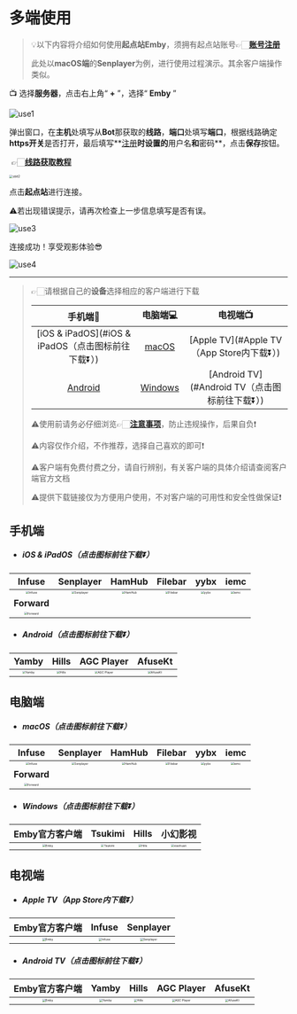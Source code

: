 # 多端使用

> 💡以下内容将介绍如何使用**起点站Emby**，须拥有起点站账号👉🏻**[账号注册](/Users/xu/Documents/起点站/账号注册.md)**
>
> 此处以**macOS端**的**Senplayer**为例，进行使用过程演示。其余客户端操作类似。

📺 选择**服务器**，点击右上角“ **+** ”，选择“ **Emby** ”

![use1](/Users/xu/Documents/起点站/pictures/use1.png)

弹出窗口，在**主机**处填写从**Bot**那获取的**线路**，**端口**处填写**端口**，根据线路确定**https开关**是否打开，最后填写**[注册]()**时设置的**用户名**和**密码**，点击**保存**按钮。

​	👉🏻**[线路获取教程]()**

<img src="/Users/xu/Documents/起点站/pictures/use2.png" alt="use2" style="zoom: 40%;" />

点击**起点站**进行连接。

⚠️若出现错误提示，请再次检查上一步信息填写是否有误。

![use3](/Users/xu/Documents/起点站/pictures/use3.png)

连接成功！享受观影体验😎

![use4](/Users/xu/Documents/起点站/pictures/use4.png)

---

>  👉🏻请根据自己的**设备**选择相应的客户端进行下载
>
> |                      手机端📱                       |                 电脑端💻                  |                    电视端📺                     |
> | :------------------------------------------------: | :--------------------------------------: | :--------------------------------------------: |
> | [iOS & iPadOS](#iOS & iPadOS（点击图标前往下载⏬）) |   [macOS](#macOS（点击图标前往下载⏬）)   |   [Apple TV](#Apple TV（App Store内下载⏬）)    |
> |      [Android](#Android（点击图标前往下载⏬）)      | [Windows](#Windows（点击图标前往下载⏬）) | [Android TV](#Android TV（点击图标前往下载⏬）) |
>
> ⚠️使用前请务必仔细浏览👉🏻**[注意事项]()**，防止违规操作，后果自负❗️
>
> ⚠️内容仅作介绍，不作推荐，选择自己喜欢的即可❗️
>
> ⚠️客户端有免费付费之分，请自行辨别，有关客户端的具体介绍请查阅客户端官方文档
>
> ⚠️提供下载链接仅为方便用户使用，不对客户端的可用性和安全性做保证❗️



## 手机端

- ##### iOS & iPadOS（点击图标前往下载⏬）

|                          **Infuse**                          |                        **Senplayer**                         |                          **HamHub**                          |                         **Filebar**                          |                           **yybx**                           |                           **iemc**                           |
| :----------------------------------------------------------: | :----------------------------------------------------------: | :----------------------------------------------------------: | :----------------------------------------------------------: | :----------------------------------------------------------: | :----------------------------------------------------------: |
| [<img src="/Users/xu/Documents/起点站/pictures/infuse.png" alt="Infuse" style="zoom:33%;" />](https://apps.apple.com/cn/app/infuse/id1136220934) | [<img src="/Users/xu/Documents/起点站/pictures/senplayer.png" alt="Senplayer" style="zoom:33%;" />](https://apps.apple.com/cn/app/senplayer-%E6%99%BA%E8%83%BD%E8%A7%86%E9%A2%91%E6%92%AD%E6%94%BE%E5%99%A8-8%E5%80%8D%E9%80%9F/id6443975850) | [<img src="/Users/xu/Documents/起点站/pictures/hamhub.png" alt="HamHub" style="zoom:33%;" />](https://apps.apple.com/cn/app/hamhub-%E4%BD%A0%E7%9A%84%E7%A7%81%E4%BA%BA%E4%BA%91%E5%BD%B1%E4%B8%93%E5%AE%B6/id6458691598) | [<img src="/Users/xu/Documents/起点站/pictures/filebar.png" alt="Filebar" style="zoom:33%;" />](https://apps.apple.com/cn/app/filebar/id1558391784) | [<img src="/Users/xu/Documents/起点站/pictures/yybx.png" alt="yybx" style="zoom:33%;" />](https://apps.apple.com/cn/app/yybx/id1519723194) | [<img src="/Users/xu/Documents/起点站/pictures/iemc.png" alt="iemc" style="zoom:33%;" />](https://apps.apple.com/cn/app/iemc/id1467462861) |
|                         **Forward**                          |                                                              |                                                              |                                                              |                                                              |                                                              |
| [<img src="/Users/xu/Documents/起点站/pictures/forward.png" alt="Forward" style="zoom:33%;" />](https://apps.apple.com/cn/app/forward-%E6%96%B0%E8%A7%86%E7%95%8C/id6503940939) |                                                              |                                                              |                                                              |                                                              |                                                              |

- ##### Android（点击图标前往下载⏬）

|                          **Yamby**                           |                          **Hills**                           |                        **AGC Player**                        |                         **AfuseKt**                          |
| :----------------------------------------------------------: | :----------------------------------------------------------: | :----------------------------------------------------------: | :----------------------------------------------------------: |
| [<img src="/Users/xu/Documents/起点站/pictures/Yamby.png" alt="Yamby" style="zoom:33%;" />](https://t.me/yamby_release) | [<img src="/Users/xu/Documents/起点站/pictures/Hills.png" alt="Hills" style="zoom:33%;" />](https://play.google.com/store/apps/details?id=com.mountains.hills&hl=zh) | [<img src="/Users/xu/Documents/起点站/pictures/AGC Player.png" alt="AGC Player" style="zoom:33%;" />](https://play.google.com/store/apps/details?id=com.agc.player) | [<img src="/Users/xu/Documents/起点站/pictures/AfuseKt.png" alt="AfuseKt" style="zoom:33%;" />](https://github.com/AttemptD/AfuseKt-release) |



## 电脑端

- ##### macOS（点击图标前往下载⏬）

|                          **Infuse**                          |                        **Senplayer**                         |                          **HamHub**                          |                         **Filebar**                          |                           **yybx**                           |                           **iemc**                           |
| :----------------------------------------------------------: | :----------------------------------------------------------: | :----------------------------------------------------------: | :----------------------------------------------------------: | :----------------------------------------------------------: | :----------------------------------------------------------: |
| [<img src="/Users/xu/Documents/起点站/pictures/infuse.png" alt="Infuse" style="zoom:33%;" />](https://apps.apple.com/cn/app/infuse/id1136220934) | [<img src="/Users/xu/Documents/起点站/pictures/senplayer.png" alt="Senplayer" style="zoom:33%;" />](https://apps.apple.com/cn/app/senplayer-%E6%99%BA%E8%83%BD%E8%A7%86%E9%A2%91%E6%92%AD%E6%94%BE%E5%99%A8-8%E5%80%8D%E9%80%9F/id6443975850) | [<img src="/Users/xu/Documents/起点站/pictures/hamhub.png" alt="HamHub" style="zoom:33%;" />](https://apps.apple.com/cn/app/hamhub-%E4%BD%A0%E7%9A%84%E7%A7%81%E4%BA%BA%E4%BA%91%E5%BD%B1%E4%B8%93%E5%AE%B6/id6458691598) | [<img src="/Users/xu/Documents/起点站/pictures/filebar.png" alt="Filebar" style="zoom:33%;" />](https://apps.apple.com/cn/app/filebar/id1558391784) | [<img src="/Users/xu/Documents/起点站/pictures/yybx.png" alt="yybx" style="zoom:33%;" />](https://apps.apple.com/cn/app/yybx/id1519723194) | [<img src="/Users/xu/Documents/起点站/pictures/iemc.png" alt="iemc" style="zoom:33%;" />](https://apps.apple.com/cn/app/iemc/id1467462861) |
|                         **Forward**                          |                                                              |                                                              |                                                              |                                                              |                                                              |
| [<img src="/Users/xu/Documents/起点站/pictures/forward.png" alt="Forward" style="zoom:33%;" />](https://apps.apple.com/cn/app/forward-%E6%96%B0%E8%A7%86%E7%95%8C/id6503940939) |                                                              |                                                              |                                                              |                                                              |                                                              |

- ##### Windows（点击图标前往下载⏬）

|                      **Emby官方客户端**                      |                         **Tsukimi**                          |                          **Hills**                           |                         **小幻影视**                         |
| :----------------------------------------------------------: | :----------------------------------------------------------: | :----------------------------------------------------------: | :----------------------------------------------------------: |
| [<img src="/Users/xu/Documents/起点站/pictures/Emby.png" alt="Emby" style="zoom:33%;" />](https://emby.media/emby-for-windows.html) | [<img src="/Users/xu/Documents/起点站/pictures/Tsukimi.png" alt="Tsukimi" style="zoom:33%;" />](https://github.com/tsukinaha/tsukimi?tab=readme-ov-file) | [<img src="/Users/xu/Documents/起点站/pictures/Hills.png" alt="Hills" style="zoom:33%;" />](https://apps.microsoft.com/detail/9nxnzfrllwzx?hl=zh-CN&gl=HK) | [<img src="/Users/xu/Documents/起点站/pictures/xiaohuan.png" alt="xiaohuan" style="zoom:33%;" />](https://apps.microsoft.com/detail/9nb0h051m4v4?hl=zh-CN&gl=HK) |



## 电视端

- ##### Apple TV（App Store内下载⏬）

|                      **Emby官方客户端**                      |                          **Infuse**                          |                        **Senplayer**                         |
| :----------------------------------------------------------: | :----------------------------------------------------------: | :----------------------------------------------------------: |
| <img src="/Users/xu/Documents/起点站/pictures/Emby.png" alt="Emby" style="zoom:33%;" /> | <img src="/Users/xu/Documents/起点站/pictures/infuse.png" alt="Infuse" style="zoom:33%;" /> | <img src="/Users/xu/Documents/起点站/pictures/senplayer.png" alt="Senplayer" style="zoom:33%;" /> |

- ##### Android TV（点击图标前往下载⏬）

|                      **Emby官方客户端**                      |                          **Yamby**                           |                          **Hills**                           |                        **AGC Player**                        |                         **AfuseKt**                          |
| :----------------------------------------------------------: | :----------------------------------------------------------: | :----------------------------------------------------------: | :----------------------------------------------------------: | :----------------------------------------------------------: |
| [<img src="/Users/xu/Documents/起点站/pictures/Emby.png" alt="Emby" style="zoom:33%;" />](https://emby.media/emby-for-android-tv.html) | [<img src="/Users/xu/Documents/起点站/pictures/Yamby.png" alt="Yamby" style="zoom:33%;" />](https://t.me/yamby_release) | [<img src="/Users/xu/Documents/起点站/pictures/Hills.png" alt="Hills" style="zoom:33%;" />](https://play.google.com/store/apps/details?id=com.mountains.hills&hl=zh) | [<img src="/Users/xu/Documents/起点站/pictures/AGC Player.png" alt="AGC Player" style="zoom:33%;" />](https://agcplayer.com/) | [<img src="/Users/xu/Documents/起点站/pictures/AfuseKt.png" alt="AfuseKt" style="zoom:33%;" />](https://github.com/AttemptD/AfuseKt-release) |

